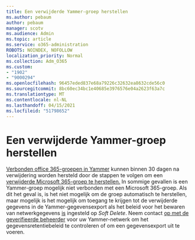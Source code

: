 ```yaml
---
title: Een verwijderde Yammer-groep herstellen
ms.author: pebaum
author: pebaum
manager: scotv
ms.audience: Admin
ms.topic: article
ms.service: o365-administration
ROBOTS: NOINDEX, NOFOLLOW
localization_priority: Normal
ms.collection: Adm_O365
ms.custom:
- "1902"
- "9000294"
ms.openlocfilehash: 96457eded837e68a79226c32632ea8632cde56c0
ms.sourcegitcommit: 8bc60ec34bc1e40685e3976576e04a2623f63a7c
ms.translationtype: MT
ms.contentlocale: nl-NL
ms.lasthandoff: 04/15/2021
ms.locfileid: "51798652"
---
```

# <a name="restore-a-deleted-yammer-group"></a>Een verwijderde Yammer-groep herstellen

[Verbonden office 365-groepen in Yammer](https://docs.microsoft.com/yammer/manage-yammer-groups/yammer-and-office-365-groups) kunnen binnen 30 dagen na verwijdering worden hersteld door de stappen te volgen om een [verwijderde Microsoft 365-groep te herstellen.](https://docs.microsoft.com/microsoft-365/admin/create-groups/restore-deleted-group)
In sommige gevallen is een Yammer-groep mogelijk niet verbonden met een Microsoft 365-groep. Als dit het geval is, is het niet mogelijk om de groep automatisch te herstellen, maar mogelijk is het mogelijk om toegang te krijgen tot de verwijderde gegevens in de Yammer-gegevensexport als het beleid voor het bewaren van netwerkgegevens [is](https://docs.microsoft.com/yammer/manage-security-and-compliance/manage-data-compliance) ingesteld op *Soft Delete*. [](https://docs.microsoft.com/yammer/manage-security-and-compliance/export-yammer-enterprise-data) Neem contact [op met de geverifieerde beheerder](https://docs.microsoft.com/yammer/manage-yammer-users/manage-yammer-admins) voor uw Yammer-netwerk om het gegevensretentiebeleid te controleren of om een gegevensexport uit te voeren.
